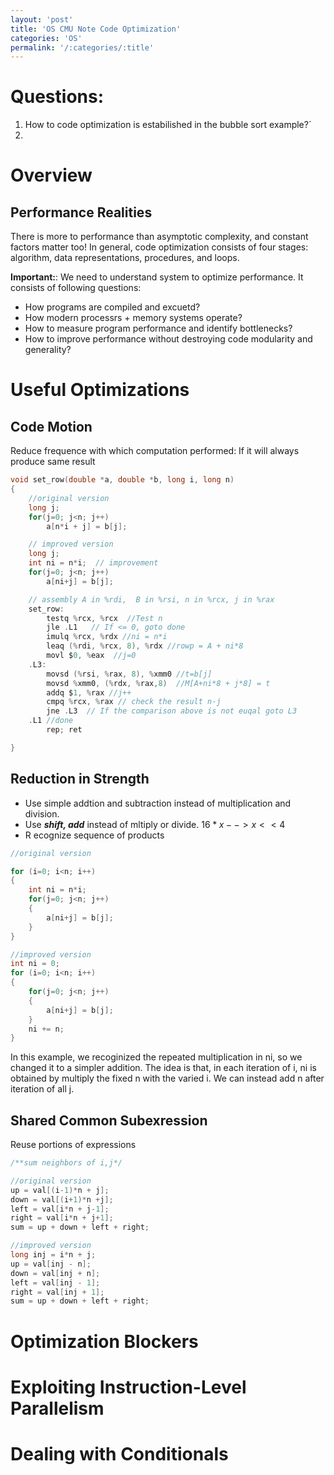 ```yaml
---
layout: 'post'
title: 'OS CMU Note Code Optimization' 
categories: 'OS'
permalink: '/:categories/:title'
---
```


# Questions:

1. How to code optimization is estabilished in the bubble sort example?´
2. 

# Overview

## Performance Realities

There is more to performance than asymptotic complexity, and constant factors matter too!
In general, code optimization consists of four stages: algorithm, data representations, procedures, and loops.

**Important:**: We need to understand system to optimize performance. It consists of following questions:

* How programs are compiled and excuetd?
* How modern processrs + memory systems operate?
* How to measure program performance and identify bottlenecks?
* How to improve performance without destroying code modularity and generality?

# Useful Optimizations

## Code Motion

Reduce frequence with which computation performed: If it will always produce same result

```C
void set_row(double *a, double *b, long i, long n)
{
    //original version
    long j;
    for(j=0; j<n; j++)
        a[n*i + j] = b[j];

    // improved version
    long j;
    int ni = n*i;  // improvement
    for(j=0; j<n; j++)
        a[ni+j] = b[j];

    // assembly A in %rdi,  B in %rsi, n in %rcx, j in %rax
    set_row:
        testq %rcx, %rcx  //Test n
        jle .L1   // If <= 0, goto done
        imulq %rcx, %rdx //ni = n*i
        leaq (%rdi, %rcx, 8), %rdx //rowp = A + ni*8
        movl $0, %eax  //j=0
    .L3:
        movsd (%rsi, %rax, 8), %xmm0 //t=b[j]
        movsd %xmm0, (%rdx, %rax,8)  //M[A+ni*8 + j*8] = t
        addq $1, %rax //j++
        cmpq %rcx, %rax // check the result n-j
        jne .L3  // If the comparison above is not euqal goto L3
    .L1 //done
        rep; ret

}
```

## Reduction in Strength

* Use simple addtion and subtraction instead of multiplication and division.
* Use ***shift, add*** instead of mltiply or divide. $16*x --> x << 4$
* R
ecognize sequence of products

```C
//original version

for (i=0; i<n; i++)
{
    int ni = n*i;
    for(j=0; j<n; j++)
    {
        a[ni+j] = b[j];
    }
}

//improved version
int ni = 0;
for (i=0; i<n; i++)
{   
    for(j=0; j<n; j++)
    {
        a[ni+j] = b[j];
    }
    ni += n;
}
```
In this example, we recoginized the repeated multiplication in ni, so we changed it
to a simpler addition. The idea is that, in each iteration of i, ni is obtained by multiply the fixed n with the varied i. We can instead add n after iteration of all j.

## Shared Common Subexression

Reuse portions of expressions

```C
/**sum neighbors of i,j*/

//original version
up = val[(i-1)*n + j];
down = val[(i+1)*n +j];
left = val[i*n + j-1];
right = val[i*n + j+1];
sum = up + down + left + right;

//improved version
long inj = i*n + j;
up = val[inj - n];
down = val[inj + n];
left = val[inj - 1];
right = val[inj + 1];
sum = up + down + left + right;

```

# Optimization Blockers

# Exploiting Instruction-Level Parallelism

# Dealing with Conditionals

